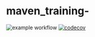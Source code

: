# maven_training-

![example workflow](https://github.com/bdeweer/decoupling_java_training/actions/workflows/main.yml/badge.svg)
[![codecov](https://codecov.io/gh/bdeweer/decoupling_java_training/graph/badge.svg?token=DT8KSTJVDP)](https://codecov.io/gh/bdeweer/maven_training-)

